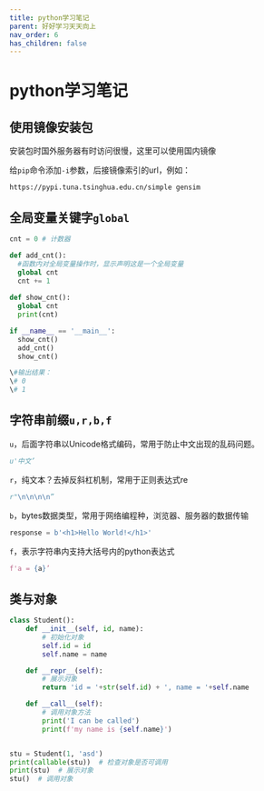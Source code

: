 ```yaml
---
title: python学习笔记
parent: 好好学习天天向上
nav_order: 6
has_children: false
---
```



# python学习笔记



## 使用镜像安装包

安装包时国外服务器有时访问很慢，这里可以使用国内镜像

给`pip`命令添加`-i`参数，后接镜像索引的url，例如：

`https://pypi.tuna.tsinghua.edu.cn/simple gensim`

## 全局变量关键字`global`

```python
cnt = 0 # 计数器

def add_cnt():
  #函数内对全局变量操作时，显示声明这是一个全局变量
  global cnt
  cnt += 1
  
def show_cnt():
  global cnt
  print(cnt)

if __name__ == '__main__':
  show_cnt()
  add_cnt()
  show_cnt()

\#输出结果：
\# 0
\# 1
```

## 字符串前缀`u,r,b,f`

`u`，后面字符串以Unicode格式编码，常用于防止中文出现的乱码问题。

```python
u'中文’
```

`r`，纯文本？去掉反斜杠机制，常用于正则表达式re

```python
r"\n\n\n\n”
```
`b`，bytes数据类型，常用于网络编程种，浏览器、服务器的数据传输

```python
response = b'<h1>Hello World!</h1>' 
```

`f`，表示字符串内支持大括号内的python表达式
```python
f'a = {a}’
```

## 类与对象

```python
class Student():
    def __init__(self, id, name):
        # 初始化对象
        self.id = id
        self.name = name

    def __repr__(self):
        # 展示对象
        return 'id = '+str(self.id) + ', name = '+self.name

    def __call__(self):
        # 调用对象方法
        print('I can be called')
        print(f'my name is {self.name}')


stu = Student(1, 'asd')
print(callable(stu))  # 检查对象是否可调用
print(stu)  # 展示对象
stu()  # 调用对象
```


